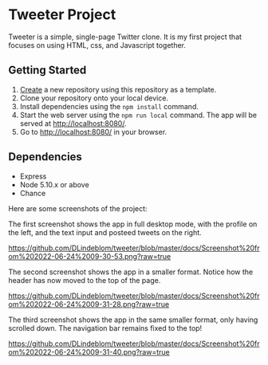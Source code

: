 # Tweeter Project

Tweeter is a simple, single-page Twitter clone. It is my first project that focuses on using HTML, css, and Javascript together.  


## Getting Started

1. [Create](https://docs.github.com/en/repositories/creating-and-managing-repositories/creating-a-repository-from-a-template) a new repository using this repository as a template.
2. Clone your repository onto your local device.
3. Install dependencies using the `npm install` command.
3. Start the web server using the `npm run local` command. The app will be served at <http://localhost:8080/>.
4. Go to <http://localhost:8080/> in your browser.

## Dependencies

- Express
- Node 5.10.x or above
- Chance

Here are some screenshots of the project:

The first screenshot shows the app in full desktop mode, with the profile on the left, and the text input and posteed tweets on the right.

https://github.com/DLindeblom/tweeter/blob/master/docs/Screenshot%20from%202022-06-24%2009-30-53.png?raw=true

The second screenshot shows the app in a smaller format. Notice how the header has now moved to the top of the page. 

https://github.com/DLindeblom/tweeter/blob/master/docs/Screenshot%20from%202022-06-24%2009-31-28.png?raw=true

The third screenshot shows the app in the same smaller format, only having scrolled down.  The navigation bar remains fixed to the top!

https://github.com/DLindeblom/tweeter/blob/master/docs/Screenshot%20from%202022-06-24%2009-31-40.png?raw=true

